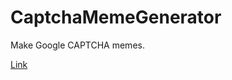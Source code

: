 # CaptchaMemeGenerator
Make Google CAPTCHA memes.

[Link](https://sammy99jsp.github.io/CaptchaMemeGenerator/)

